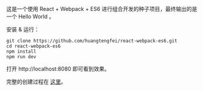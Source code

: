 
这是一个使用 React + Webpack + ES6 进行组合开发的种子项目，最终输出的是一个 Hello World 。

安装 & 运行：

```
git clone https://github.com/huangtengfei/react-webpack-es6.git
cd react-webpack-es6
npm install
npm run dev
```

打开 http://localhost:8080 即可看到效果。

完整的创建过程在 [这里][1]。


  [1]: https://github.com/huangtengfei/blog/issues/17
